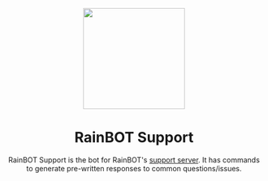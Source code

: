 <p align="center">
   <img src="https://user-images.githubusercontent.com/91763194/206925629-128a425b-e26a-48fa-9517-f540a1960c13.png" width=200 height=200</img>
</p>
<h1 align="center">RainBOT Support</h1>
<p align = "center">RainBOT Support is the bot for RainBOT's <a href="https://discord.gg/tKsqy5ZWFZ">support server</a>. It has commands to generate pre-written responses to common questions/issues.</p>
